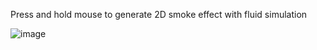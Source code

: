Press and hold mouse to generate 2D smoke effect with fluid simulation

![image](https://github.com/user-attachments/assets/425b370b-fd7f-4312-b60a-c7478799b74d)
